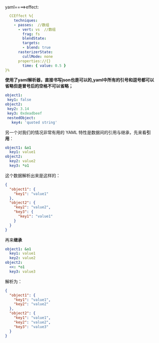 

yaml====>effect:

``` yaml
  CCEffect %{
  	techniques:
  	- passes:  //数组
      - vert: vs  //数组
      	frag: fs
        blendState:
        targets:
        - blend: true
      rasterizerState:
        cullMode: none
      properties://{}
        time: { value: 0.5 }
}%

```

**使用了yaml解析器，直接书写json也是可以的,yaml中所有的引号和逗号都可以省略但是冒号后的空格不可以省略；**

 ``` yaml
object1:
  key1: false
object2:
  key2: 3.14
  key3: 0xdeadbeef
  nestedObject:
    key4: 'quoted string'
 ```



另一个对我们的情况非常有用的 YAML 特性是数据间的引用与继承，先来看**引用**：

```yaml
object1: &o1
  key1: value1
object2:
  key2: value2
  key3: *o1
```

这个数据解析出来是这样的：

```json
{
  "object1": {
    "key1": "value1"
  },
  "object2": {
    "key2": "value2",
    "key3": {
      "key1": "value1"
    }
  }
}
```

再来**继承**

```yaml
object1: &o1
  key1: value1
  key2: value2
object2:
  <<: *o1
  key3: value3
```

解析为：

```json
{
  "object1": {
    "key1": "value1",
    "key2": "value2"
  },
  "object2": {
    "key1": "value1",
    "key2": "value2",
    "key3": "value3"
  }
}
```